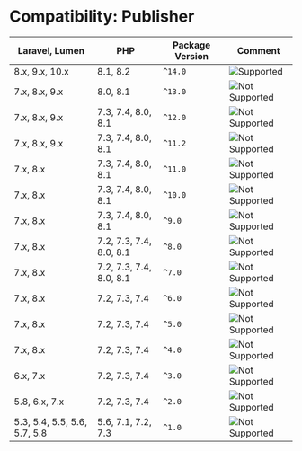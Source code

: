 # Compatibility: Publisher

| Laravel, Lumen               | PHP                     | Package Version | Comment                               |
|------------------------------|-------------------------|-----------------|---------------------------------------|
| 8.x, 9.x, 10.x               | 8.1, 8.2                | `^14.0`         | ![Supported][badge_supported]         |
| 7.x, 8.x, 9.x                | 8.0, 8.1                | `^13.0`         | ![Not Supported][badge_not_supported] |
| 7.x, 8.x, 9.x                | 7.3, 7.4, 8.0, 8.1      | `^12.0`         | ![Not Supported][badge_not_supported] |
| 7.x, 8.x, 9.x                | 7.3, 7.4, 8.0, 8.1      | `^11.2`         | ![Not Supported][badge_not_supported] |
| 7.x, 8.x                     | 7.3, 7.4, 8.0, 8.1      | `^11.0`         | ![Not Supported][badge_not_supported] |
| 7.x, 8.x                     | 7.3, 7.4, 8.0, 8.1      | `^10.0`         | ![Not Supported][badge_not_supported] |
| 7.x, 8.x                     | 7.3, 7.4, 8.0, 8.1      | `^9.0`          | ![Not Supported][badge_not_supported] |
| 7.x, 8.x                     | 7.2, 7.3, 7.4, 8.0, 8.1 | `^8.0`          | ![Not Supported][badge_not_supported] |
| 7.x, 8.x                     | 7.2, 7.3, 7.4, 8.0, 8.1 | `^7.0`          | ![Not Supported][badge_not_supported] |
| 7.x, 8.x                     | 7.2, 7.3, 7.4           | `^6.0`          | ![Not Supported][badge_not_supported] |
| 7.x, 8.x                     | 7.2, 7.3, 7.4           | `^5.0`          | ![Not Supported][badge_not_supported] |
| 7.x, 8.x                     | 7.2, 7.3, 7.4           | `^4.0`          | ![Not Supported][badge_not_supported] |
| 6.x, 7.x                     | 7.2, 7.3, 7.4           | `^3.0`          | ![Not Supported][badge_not_supported] |
| 5.8, 6.x, 7.x                | 7.2, 7.3, 7.4           | `^2.0`          | ![Not Supported][badge_not_supported] |
| 5.3, 5.4, 5.5, 5.6, 5.7, 5.8 | 5.6, 7.1, 7.2, 7.3      | `^1.0`          | ![Not Supported][badge_not_supported] |

[badge_not_supported]:          https://img.shields.io/badge/not%20supported-lightgrey?style=flat-square

[badge_supported]:              https://img.shields.io/badge/supported-green?style=flat-square
